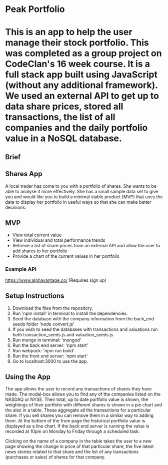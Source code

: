Peak Portfolio
=======

# This is an app to help the user manage their stock portfolio. This was completed as a group project on CodeClan's 16 week course. It is a full stack app built using JavaScript (without any additional framework). We used an external API to get up to data share prices, stored all transactions, the list of all companies and the daily portfolio value in a NoSQL database.

## Brief

## Shares App

A local trader has come to you with a portfolio of shares. She wants to be able to analyse it more effectively. She has a small sample data set to give you and would like you to build a minimal viable product (MVP) that uses the data to display her portfolio in useful ways so that she can make better decisions.

## MVP

 - View total current value
 - View individual and total performance trends
 - Retrieve a list of share prices from an external API and allow the user to add shares to her portfolio
 - Provide a chart of the current values in her portfolio


### Example API
https://www.alphavantage.co/ (Requires sign up)

## Setup Instructions

1. Download the files from the repository.
2. Run 'npm install' in terminal to install the dependencies.
3. Seed the database with the company information from the back_end seeds folder 'node convert.js'
4. If you wish to seed the databases with transactions and valuations run both transaction_seeds.js and valuation_seeds.js
5. Run mongo in terminal: 'mongod'
6. Run the back end server: 'npm start'
7. Run webpack: 'npm run build'
8. Run the front end server: 'npm start'
9. Go to localhost:3000 to use the app.


## Using the App
The app allows the user to record any transactions of shares they have made. The modal-box allows you to find any of the companies listed on the NASDAQ or NYSE. Their total, up to date portfolio value is shown, the weightings of their portfolio with different shares is shown in a pie chart and the also in a table. These aggregate all the transactions for a particular share. If you sell shares you can remove them in a similar way to adding them.
At the bottom of the from page the historical portfolio value is displayed as a line chart. If the back end server is running the value is recorded at 10pm on Monday to Friday through a scheduled task.

Clicking on the name of a company in the table takes the user to a new page showing the change in price of that particular share, the five latest news stories related to that share and the list of any transactions (purchases or sales) of shares for that company.
